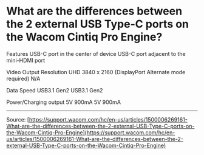 # What are the differences between the 2 external USB Type-C ports on the Wacom Cintiq Pro Engine?

Features
USB-C port in the center of device
USB-C port adjacent to the mini-HDMI port


Video Output Resolution
UHD 3840 x 2160 (DisplayPort Alternate mode required)
N/A


Data Speed
USB3.1 Gen2
USB3.1 Gen2


Power/Charging output
5V 900mA
5V 900mA

---
Source: [https://support.wacom.com/hc/en-us/articles/1500006269161-What-are-the-differences-between-the-2-external-USB-Type-C-ports-on-the-Wacom-Cintiq-Pro-Engine](https://support.wacom.com/hc/en-us/articles/1500006269161-What-are-the-differences-between-the-2-external-USB-Type-C-ports-on-the-Wacom-Cintiq-Pro-Engine)
